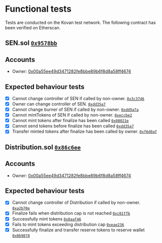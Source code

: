 # Functional tests
Tests are conducted on the Kovan test network. The following contract has been verified on Etherscan.

## SEN.sol [`0x9578bb`](https://kovan.etherscan.io/address/0x9578bbc4d83c31ae61013339d9645a3bcbf74a23#code)

## Accounts

* Owner: [0x00a55ee49d3471282fe8bbe89b6f8d8a58ff4674](https://kovan.etherscan.io/address/0x00a55ee49d3471282fe8bbe89b6f8d8a58ff4674)

## Expected behaviour tests

  - [x] Cannot change controller of SEN if called by non-owner. [`0x3c3746`](https://kovan.etherscan.io/tx/0x3c3746eb38f959974b1f1ed10dac1797ad6952d7f79e3acc874175de9517f53d)
  - [x] Owner can change controller of SEN. [`0xdd35a7`](https://kovan.etherscan.io/tx/0xdd35a7ce50ae58e0a1abf25c1f8256051215a0c7e03d61615b677a1372a5fe6f)
  - [x] Cannot change burner of SEN if called by non-owner. [`0xdd9a7a`](https://kovan.etherscan.io/tx/0xdd9a7a23baa673edd30d217bccefa0c6cc5f7482707d79d0535306f55a6a37b0)
  - [x] Cannot mintTokens of SEN if called by non-owner. [`0xeccbe2`](https://kovan.etherscan.io/tx/0xeccbe2c8da87cf597b5617f7254c52e31f08751248b8125fa5ff83b5ef35d24d)
  - [x] Cannot mint tokens after finalize has been called [`0x08021e`](https://kovan.etherscan.io/tx/0x08021ea613bfde67e12cace53af6ddcb93fb7c795013307fa6de55dbd9c011b5)
  - [x] Cannot send tokens before finalize has been called [`0xdd35a7`](https://kovan.etherscan.io/tx/0x2817292dd27272f73b9864289931a5aa7700b55ea5c93fc15229bfa5f8e86e3c)
  - [x] Transfer minted tokens after finalize has been called by owner. [`0xf6d0af`](https://kovan.etherscan.io/tx/0xf6d0af260d88f214225a27d9dfd93a9e568422d4c6bca1142388aa4f9e9bb88c)

## Distribution.sol [`0x86c6ee`](https://kovan.etherscan.io/address/0x86c6eeaca5ae56ebc0ea5a7834ababd71aaa78e5#code)

## Accounts

* Owner: [0x00a55ee49d3471282fe8bbe89b6f8d8a58ff4674](https://kovan.etherscan.io/address/0x00a55ee49d3471282fe8bbe89b6f8d8a58ff4674)

## Expected behaviour tests

 - [x] Cannot change controller of Distribution if called by non-owner. [`0xa2b70e`](https://kovan.etherscan.io/tx/0xa2b70ee2b405b9764c4cd74f60cc679db58847f6b1678a0e29f65cdc12841a07)
 - [x] Finalize fails when distribution cap is not reached [`0xc01ffb`](https://kovan.etherscan.io/tx/0xc01ffbe29c2eb71a413a1aa38d136a5b823e4ee9a5438f19fbcc6740b9d7d154)
 - [x] Successfully mint tokens [`0x0aaf46`](https://kovan.etherscan.io/tx/0x0aaf46bdfd816abfce3ad520a7025ba2cd1abf237a7321009f061c9433bafe00)
 - [x] Fails to mint tokens exceeding distribution cap [`0xeae236`](https://kovan.etherscan.io/tx/0xeae2364d7661953802066bdbf669262e052b9a9d7708632fcc8b469c24acf708)
 - [x] Successfully finalize and transfer reserve tokens to reserve wallet [`0x0b9878`](https://kovan.etherscan.io/tx/0x0b987883128c6c2cfcfb26fa5b0fd53273afc83f262c4b85d291cd5738164ba4)
